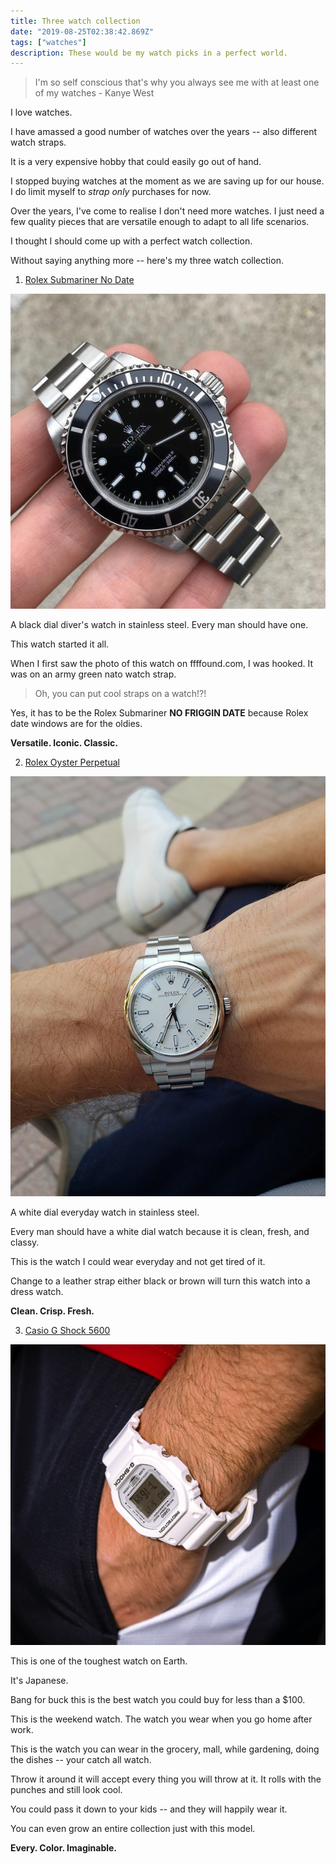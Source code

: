 ```yaml
---
title: Three watch collection
date: "2019-08-25T02:38:42.869Z"
tags: ["watches"]
description: These would be my watch picks in a perfect world.
---
```


> I'm so self conscious that's why you always see me with at least one of my watches - Kanye West

I love watches.

I have amassed a good number of watches over the years -- also different watch straps.

It is a very expensive hobby that could easily go out of hand.

I stopped buying watches at the moment as we are saving up for our house. I do limit myself to _strap only_ purchases for now.

Over the years, I've come to realise I don't need more watches. I just need a few quality pieces that are versatile enough to adapt to all life scenarios.

I thought I should come up with a perfect watch collection.

Without saying anything more -- here's my three watch collection.

1. [Rolex Submariner No Date](https://www.ablogtowatch.com/rolex-submariner-ref-114060-date-watch-review/)

![rolex sub nd two liner](rolex.sub.nd.jpg)

A black dial diver's watch in stainless steel. Every man should have one.

This watch started it all.

When I first saw the photo of this watch on ffffound.com, I was hooked. It was on an army green nato watch strap.

> Oh, you can put cool straps on a watch!?!

Yes, it has to be the Rolex Submariner **NO FRIGGIN DATE** because Rolex date windows are for the oldies.

**Versatile. Iconic. Classic.**

2. [Rolex Oyster Perpetual](https://monochrome-watches.com/rolex-oyster-perpetual-39-114300-white-dial-baselworld-2018-review-price/)

![Rolex White Dial](rolex.white.dial.jpg)

A white dial everyday watch in stainless steel.

Every man should have a white dial watch because it is clean, fresh, and classy.

This is the watch I could wear everyday and not get tired of it.

Change to a leather strap either black or brown will turn this watch into a dress watch.

**Clean. Crisp. Fresh.**

3. [Casio G Shock 5600](https://www.fratellowatches.com/you-asked-us-g-shock-square-which-one-to-choose/)

![Casio G Shock](gshock.5600.jpg)

This is one of the toughest watch on Earth.

It's Japanese.

Bang for buck this is the best watch you could buy for less than a \$100.

This is the weekend watch. The watch you wear when you go home after work.

This is the watch you can wear in the grocery, mall, while gardening, doing the dishes -- your catch all watch.

Throw it around it will accept every thing you will throw at it. It rolls with the punches and still look cool.

You could pass it down to your kids -- and they will happily wear it.

You can even grow an entire collection just with this model.

**Every. Color. Imaginable.**
